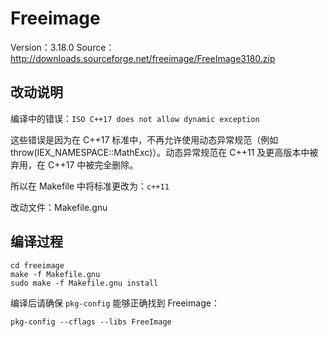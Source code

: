 # Freeimage

Version：3.18.0
Source：http://downloads.sourceforge.net/freeimage/FreeImage3180.zip

## 改动说明

编译中的错误：`ISO C++17 does not allow dynamic exception `

这些错误是因为在 C++17 标准中，不再允许使用动态异常规范（例如 throw(IEX_NAMESPACE::MathExc)）。动态异常规范在 C++11 及更高版本中被弃用，在 C++17 中被完全删除。

所以在 Makefile 中将标准更改为：`c++11`

改动文件：Makefile.gnu

## 编译过程

```
cd freeimage
make -f Makefile.gnu
sudo make -f Makefile.gnu install
```

编译后请确保 `pkg-config` 能够正确找到 Freeimage：

```
pkg-config --cflags --libs FreeImage
```
